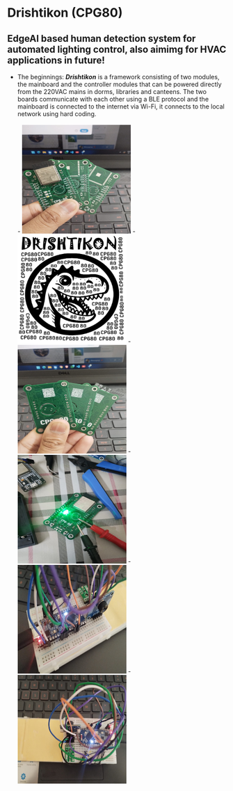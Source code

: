 # Drishtikon (CPG80)
## EdgeAI based human detection system for automated lighting control, also aimimg for HVAC applications in future! <br>
 
+ The beginnings: ***Drishtikon*** is a framework consisting of two modules, the mainboard and the controller modules that can be powered directly from the 220VAC mains in dorms, libraries and canteens. The two boards communicate with each other using a BLE protocol and the mainboard is connected to the internet via Wi-Fi, it connects to the local network using hard coding.<br> <br>
  <div>
  - <img src="https://github.com/Debanx3/Drishtikon/blob/main/Documents/picx.jpg " alt="Drishtikon" width="250" height="250"> 
  - <img src="https://github.com/Debanx3/Drishtikon/blob/main/Documents/cap_logo.png" alt="Mainboard PCB" width="250" height="250">
  - <img src="https://github.com/Debanx3/Drishtikon/blob/main/Documents/picy.jpg" alt="Mainboard PCB" width="250" height="250">
  - <img src="https://github.com/Debanx3/Drishtikon/blob/main/Documents/WhatsApp%20Image%202025-10-20%20at%2014.41.27_4e0a38e9.jpg" alt="Mainboard PCB" width="250" height="250">
  - <img src="https://github.com/Debanx3/Drishtikon/blob/main/Documents/pind.jpg" alt="Mainboard PCB" width="250" height="250">
  - <img src="https://github.com/Debanx3/Drishtikon/blob/main/Documents/pinda.jpg" alt="Mainboard PCB" width="250" height="250">
  </div>

